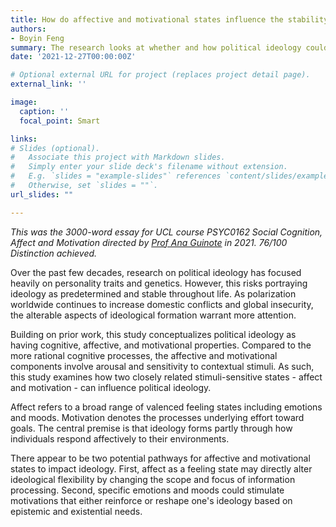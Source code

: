 ```yaml
---
title: How do affective and motivational states influence the stability of political ideology?
authors:
- Boyin Feng
summary: The research looks at whether and how political ideology could be influenced by two closely-related stimuli-sensitive states - *affect* and *motivation*. 
date: '2021-12-27T00:00:00Z'

# Optional external URL for project (replaces project detail page).
external_link: ''

image: 
  caption: ''
  focal_point: Smart

links:
# Slides (optional).
#   Associate this project with Markdown slides.
#   Simply enter your slide deck's filename without extension.
#   E.g. `slides = "example-slides"` references `content/slides/example-slides.md`.
#   Otherwise, set `slides = ""`.
url_slides: ""

---
```

*This was the 3000-word essay for UCL course PSYC0162 Social Cognition, Affect and Motivation directed by [Prof Ana Guinote](https://scholar.google.com/citations?user=tbk3KoIAAAAJ&hl=en&oi=ao) in 2021. 76/100 Distinction achieved.*

Over the past few decades, research on political ideology has focused heavily on personality traits and genetics. However, this risks portraying ideology as predetermined and stable throughout life. As polarization worldwide continues to increase domestic conflicts and global insecurity, the alterable aspects of ideological formation warrant more attention.

Building on prior work, this study conceptualizes political ideology as having cognitive, affective, and motivational properties. Compared to the more rational cognitive processes, the affective and motivational components involve arousal and sensitivity to contextual stimuli. As such, this study examines how two closely related stimuli-sensitive states - affect and motivation - can influence political ideology.

Affect refers to a broad range of valenced feeling states including emotions and moods. Motivation denotes the processes underlying effort toward goals. The central premise is that ideology forms partly through how individuals respond affectively to their environments.

There appear to be two potential pathways for affective and motivational states to impact ideology. First, affect as a feeling state may directly alter ideological flexibility by changing the scope and focus of information processing. Second, specific emotions and moods could stimulate motivations that either reinforce or reshape one's ideology based on epistemic and existential needs.
